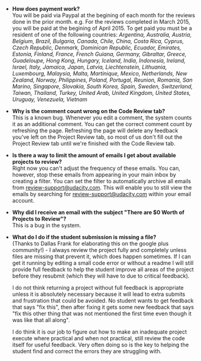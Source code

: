* **How does payment work?** <br>
  You will be paid via Paypal at the begining of each month for the reviews done in the prior month.
e.g. For the reviews completed in March 2015, you will be paid at the begining of April 2015. To get paid you must be a resident of one of the following countries: *Argentina, Australia, Austria, Belgium, Brazil, Bulgaria, Canada, Chile, China, Costa Rica, Cyprus, Czech Republic, Denmark, Dominican Republic, Ecuador, Emirates, Estonia, Finland, France, French Guiana, Germany, Gibraltar, Greece, Guadeloupe, Hong Kong, Hungary, Iceland, India, Indonesia, Ireland, Israel, Italy, Jamaica, Japan, Latvia, Liechtenstein, Lithuania, Luxembourg, Malaysia, Malta, Martinique, Mexico, Netherlands, New Zealand, Norway, Philippines, Poland, Portugal, Reunion, Romania, San Marino, Singapore, Slovakia, South Korea, Spain, Sweden, Switzerland, Taiwan, Thailand, Turkey, United Arab, United Kingdom, United States, Uruguay, Venezuela, Vietnam*

* **Why is the comment count wrong on the Code Review tab?** <br>
  This is a known bug. Whenever you edit a comment, the system counts it as an additional comment. You
can get the correct comment count by refreshing the page. Refreshing the page will delete any feedback
you've left on the Project Review tab, so most of us don't fill out the Project Review tab until we're finished with the Code Review tab.

* **Is there a way to limit the amount of emails I get about available projects to review?** <br>
Right now you can't adjust the frequency of these emails. You can, however, stop these emails from appearing in your main inbox by creating a filter. You can set the filter to automatically archive all emails from review-support@udacity.com. This will enable you to still view the emails by searching for review-support@udacity.com within your email account.

* **Why did I receive an email with the subject "There are $0 Worth of Projects to Review"?** <br>
This is a bug in the system.

* **What do I do if the student submission is missing a file?** <br>
(Thanks to Dallas Frank for elaborating this on the google plus community!) - I always review the project fully and completely unless files are missing that prevent it, which does happen sometimes.  If I can get it running by editing a small code error or without a readme I will still provide full feedback to help the student improve all areas of the project before they resubmit (which they will have to due to critical feedback).

  I do not think returning a project without full feedback is appropriate unless it is absolutely necessary because it will lead to extra submits and frustration that could be avoided.  No student wants to get feedback that says "fix this", then after fixing it gets some new feedback that says "fix this other thing that was not mentioned the first time even though it was like that all along".

  I do think it is our job to figure out how to make an inadequate project execute where practical and when not practical, still review the code itself for useful feedback.  Very often doing so is the key to helping the student find and correct the errors they are struggling with.﻿
